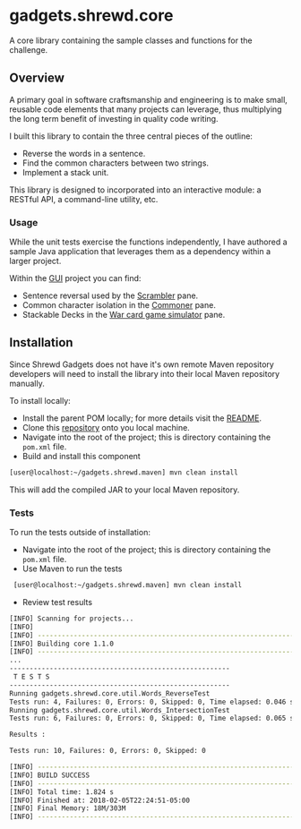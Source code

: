 # gadgets.shrewd.core
A core library containing the sample classes and functions for the challenge.

## Overview
A primary goal in software craftsmanship and engineering is to make small, reusable code
elements that many projects can leverage, thus multiplying the long term benefit of investing
in quality code writing.

I built this library to contain the three central pieces of the outline:
 - Reverse the words in a sentence.
 - Find the common characters between two strings.
 - Implement a stack unit.
 
This library is designed to incorporated into an interactive module: a RESTful API, a 
command-line utility, etc.

### Usage
While the unit tests exercise the functions independently, I have authored a sample 
Java application that leverages them as a dependency within a larger project.

Within the [GUI](https://github.com/Shrewd-Gadgets/gadgets.shrewd.gui) project you can find:
 - Sentence reversal used by the [Scrambler]() pane.
 - Common character isolation in the [Commoner]() pane.
 - Stackable Decks in the [War card game simulator]() pane.

## Installation
Since Shrewd Gadgets does not have it's own remote Maven repository developers will need
to install the library into their local Maven repository manually.

To install locally:
 - Install the parent POM locally; for more details visit the [README](https://github.com/Shrewd-Gadgets/gadgets.shrewd.maven).
 - Clone this [repository](https://github.com/Shrewd-Gadgets/gadgets.shrewd.core) onto you local machine.
 - Navigate into the root of the project; this is directory containing the `pom.xml` file.
 - Build and install this component
 ```bash
 [user@localhost:~/gadgets.shrewd.maven] mvn clean install
 ```
 
 This will add the compiled JAR to your local Maven repository.
 
 ### Tests
 To run the tests outside of installation:
  - Navigate into the root of the project; this is directory containing the `pom.xml` file.
  - Use Maven to run the tests
   ```bash
    [user@localhost:~/gadgets.shrewd.maven] mvn clean install
   ```
  - Review test results
  ```bash
  [INFO] Scanning for projects...
  [INFO]
  [INFO] ------------------------------------------------------------------------
  [INFO] Building core 1.1.0
  [INFO] ------------------------------------------------------------------------
  ...
  -------------------------------------------------------
   T E S T S
  -------------------------------------------------------
  Running gadgets.shrewd.core.util.Words_ReverseTest
  Tests run: 4, Failures: 0, Errors: 0, Skipped: 0, Time elapsed: 0.046 sec
  Running gadgets.shrewd.core.util.Words_IntersectionTest
  Tests run: 6, Failures: 0, Errors: 0, Skipped: 0, Time elapsed: 0.065 sec
  
  Results :
  
  Tests run: 10, Failures: 0, Errors: 0, Skipped: 0
  
  [INFO] ------------------------------------------------------------------------
  [INFO] BUILD SUCCESS
  [INFO] ------------------------------------------------------------------------
  [INFO] Total time: 1.824 s
  [INFO] Finished at: 2018-02-05T22:24:51-05:00
  [INFO] Final Memory: 18M/303M
  [INFO] ------------------------------------------------------------------------
  ```

 
